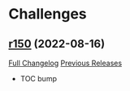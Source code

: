 # <DBM> Challenges

## [r150](https://github.com/DeadlyBossMods/DBM-Challenges/tree/r150) (2022-08-16)
[Full Changelog](https://github.com/DeadlyBossMods/DBM-Challenges/compare/r149...r150) [Previous Releases](https://github.com/DeadlyBossMods/DBM-Challenges/releases)

- TOC bump  
